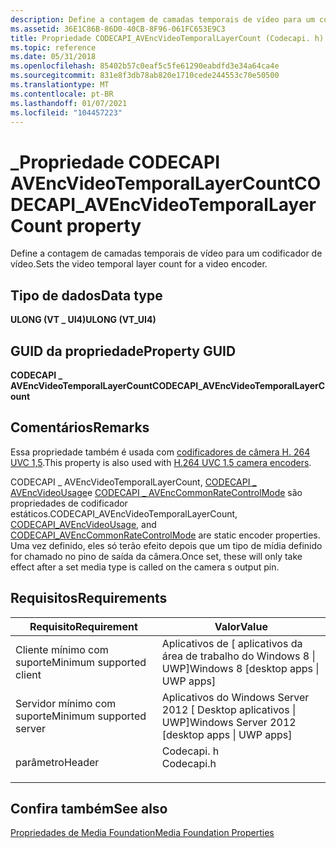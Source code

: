 ```yaml
---
description: Define a contagem de camadas temporais de vídeo para um codificador de vídeo.
ms.assetid: 36E1C86B-86D0-40CB-8F96-061FC653E9C3
title: Propriedade CODECAPI_AVEncVideoTemporalLayerCount (Codecapi. h)
ms.topic: reference
ms.date: 05/31/2018
ms.openlocfilehash: 85402b57c0eaf5c5fe61290eabdfd3e34a64ca4e
ms.sourcegitcommit: 831e8f3db78ab820e1710cede244553c70e50500
ms.translationtype: MT
ms.contentlocale: pt-BR
ms.lasthandoff: 01/07/2021
ms.locfileid: "104457223"
---
```

# <a name="codecapi_avencvideotemporallayercount-property"></a><span data-ttu-id="c8065-103">\_Propriedade CODECAPI AVEncVideoTemporalLayerCount</span><span class="sxs-lookup"><span data-stu-id="c8065-103">CODECAPI\_AVEncVideoTemporalLayerCount property</span></span>

<span data-ttu-id="c8065-104">Define a contagem de camadas temporais de vídeo para um codificador de vídeo.</span><span class="sxs-lookup"><span data-stu-id="c8065-104">Sets the video temporal layer count for a video encoder.</span></span>

## <a name="data-type"></a><span data-ttu-id="c8065-105">Tipo de dados</span><span class="sxs-lookup"><span data-stu-id="c8065-105">Data type</span></span>

<span data-ttu-id="c8065-106">**ULONG (VT \_ UI4)**</span><span class="sxs-lookup"><span data-stu-id="c8065-106">**ULONG (VT\_UI4)**</span></span>

## <a name="property-guid"></a><span data-ttu-id="c8065-107">GUID da propriedade</span><span class="sxs-lookup"><span data-stu-id="c8065-107">Property GUID</span></span>

<span data-ttu-id="c8065-108">**CODECAPI \_ AVEncVideoTemporalLayerCount**</span><span class="sxs-lookup"><span data-stu-id="c8065-108">**CODECAPI\_AVEncVideoTemporalLayerCount**</span></span>

## <a name="remarks"></a><span data-ttu-id="c8065-109">Comentários</span><span class="sxs-lookup"><span data-stu-id="c8065-109">Remarks</span></span>

<span data-ttu-id="c8065-110">Essa propriedade também é usada com [codificadores de câmera H. 264 UVC 1,5](camera-encoder-h264-uvc-1-5.md).</span><span class="sxs-lookup"><span data-stu-id="c8065-110">This property is also used with [H.264 UVC 1.5 camera encoders](camera-encoder-h264-uvc-1-5.md).</span></span>

<span data-ttu-id="c8065-111">CODECAPI \_ AVEncVideoTemporalLayerCount, [CODECAPI \_ AVEncVideoUsage](codecapi-avencvideousage.md)e [CODECAPI \_ AVEncCommonRateControlMode](/windows/desktop/DirectShow/avenccommonratecontrolmode-property) são propriedades de codificador estáticos.</span><span class="sxs-lookup"><span data-stu-id="c8065-111">CODECAPI\_AVEncVideoTemporalLayerCount, [CODECAPI\_AVEncVideoUsage](codecapi-avencvideousage.md), and [CODECAPI\_AVEncCommonRateControlMode](/windows/desktop/DirectShow/avenccommonratecontrolmode-property) are static encoder properties.</span></span> <span data-ttu-id="c8065-112">Uma vez definido, eles só terão efeito depois que um tipo de mídia definido for chamado no pino de saída da câmera.</span><span class="sxs-lookup"><span data-stu-id="c8065-112">Once set, these will only take effect after a set media type is called on the camera s output pin.</span></span>

## <a name="requirements"></a><span data-ttu-id="c8065-113">Requisitos</span><span class="sxs-lookup"><span data-stu-id="c8065-113">Requirements</span></span>



| <span data-ttu-id="c8065-114">Requisito</span><span class="sxs-lookup"><span data-stu-id="c8065-114">Requirement</span></span> | <span data-ttu-id="c8065-115">Valor</span><span class="sxs-lookup"><span data-stu-id="c8065-115">Value</span></span> |
|-------------------------------------|---------------------------------------------------------------------------------------|
| <span data-ttu-id="c8065-116">Cliente mínimo com suporte</span><span class="sxs-lookup"><span data-stu-id="c8065-116">Minimum supported client</span></span><br/> | <span data-ttu-id="c8065-117">Aplicativos de \[ aplicativos da área de trabalho do Windows 8 \| UWP\]</span><span class="sxs-lookup"><span data-stu-id="c8065-117">Windows 8 \[desktop apps \| UWP apps\]</span></span><br/>                                     |
| <span data-ttu-id="c8065-118">Servidor mínimo com suporte</span><span class="sxs-lookup"><span data-stu-id="c8065-118">Minimum supported server</span></span><br/> | <span data-ttu-id="c8065-119">Aplicativos do Windows Server 2012 \[ Desktop aplicativos \| UWP\]</span><span class="sxs-lookup"><span data-stu-id="c8065-119">Windows Server 2012 \[desktop apps \| UWP apps\]</span></span><br/>                           |
| <span data-ttu-id="c8065-120">parâmetro</span><span class="sxs-lookup"><span data-stu-id="c8065-120">Header</span></span><br/>                   | <dl> <span data-ttu-id="c8065-121"><dt>Codecapi. h</dt></span><span class="sxs-lookup"><span data-stu-id="c8065-121"><dt>Codecapi.h</dt></span></span> </dl> |



## <a name="see-also"></a><span data-ttu-id="c8065-122">Confira também</span><span class="sxs-lookup"><span data-stu-id="c8065-122">See also</span></span>

<dl> <dt>

[<span data-ttu-id="c8065-123">Propriedades de Media Foundation</span><span class="sxs-lookup"><span data-stu-id="c8065-123">Media Foundation Properties</span></span>](media-foundation-properties.md)
</dt> </dl>

 

